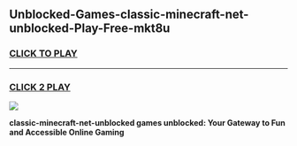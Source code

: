 
## Unblocked-Games-classic-minecraft-net-unblocked-Play-Free-mkt8u
<h3>
<a href="https://premium76.site?title=classic-minecraft-net-unblocked&ref=21A">CLICK TO PLAY</a></h3>
<hr>

<h3>
<a href="https://premium76.site?title=classic-minecraft-net-unblocked&ref=21A">CLICK 2 PLAY</a>
  
</h3>

<a href="https://premium76.site?title=classic-minecraft-net-unblocked&ref=21A"><img src="https://clearcache.store/games.png"></a>


**classic-minecraft-net-unblocked games unblocked: Your Gateway to Fun and Accessible Online Gaming**
